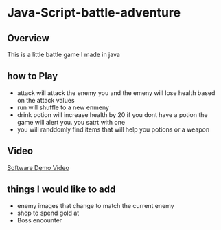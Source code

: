 # Java-Script-battle-adventure


## Overview

This is a little battle game I made in java

## how to Play
* attack will attack the enemy you and the emeny will lose health based on the attack values
* run will shuffle to a new enmeny
* drink potion will increase health by 20 if you dont have a potion the game will alert you. you satrt with one
* you will randdomly find items that will help you potions or a weapon

## Video
[Software Demo Video](https://youtu.be/D6DqQ3BHRsw)


## things I would like to add
* enemy images that change to match the current enemy
* shop to spend gold at
* Boss encounter
